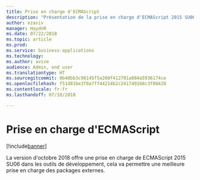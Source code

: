 ```yaml
---
title: Prise en charge d'ECMAScript
description: "Présentation de la prise en charge d'ECMAScript 2015 SU06 dans les outils de développement"
author: ezaviv
manager: HaydnR
ms.date: 07/22/2018
ms.topic: article
ms.prod: 
ms.service: business-applications
ms.technology: 
ms.author: avive
audience: Admin, end user
ms.translationtype: HT
ms.sourcegitcommit: 0b40bb3c98145f5a260f412701a884a5936174ce
ms.openlocfilehash: f51d81be3f8a7ff44214b2c241749168c3f00428
ms.contentlocale: fr-fr
ms.lasthandoff: 07/18/2018

---
```

# <a name="ecmascript-support"></a>Prise en charge d'ECMAScript

[!include[banner](../../../includes/banner.md)]

La version d'octobre 2018 offre une prise en charge de ECMAScript 2015 SU06 dans les outils de développement, cela va permettre une meilleure prise en charge des packages externes.


